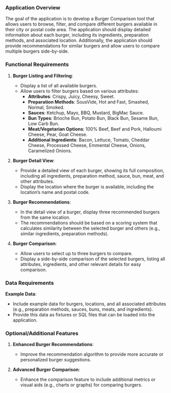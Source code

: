 ### Application Overview
The goal of the application is to develop a Burger Comparison tool that allows users to browse, filter, and compare different burgers available in their city or postal code area. The application should display detailed information about each burger, including its ingredients, preparation methods, and associated location. Additionally, the application should provide recommendations for similar burgers and allow users to compare multiple burgers side-by-side.

### Functional Requirements

1. **Burger Listing and Filtering**:
   - Display a list of all available burgers.
   - Allow users to filter burgers based on various attributes:
     - **Attributes**: Crispy, Juicy, Cheesy, Sweet.
     - **Preparation Methods**: SousVide, Hot and Fast, Smashed, Normal, Smoked.
     - **Sauces**: Ketchup, Mayo, BBQ, Mustard, BigMac Sauce.
     - **Bun Types**: Brioche Bun, Potato Bun, Black Bun, Sesame Bun, Low Carb Bun.
     - **Meat/Vegetarian Options**: 100% Beef, Beef and Pork, Halloumi Cheese, Pear, Goat Cheese.
     - **Additional Ingredients**: Bacon, Lettuce, Tomato, Cheddar Cheese, Processed Cheese, Emmental Cheese, Onions, Caramelized Onions.

2. **Burger Detail View**:
   - Provide a detailed view of each burger, showing its full composition, including all ingredients, preparation method, sauce, bun, meat, and other attributes.
   - Display the location where the burger is available, including the location’s name and postal code.

3. **Burger Recommendations**:
   - In the detail view of a burger, display three recommended burgers from the same location.
   - The recommendations should be based on a scoring system that calculates similarity between the selected burger and others (e.g., similar ingredients, preparation methods).

4. **Burger Comparison**:
   - Allow users to select up to three burgers to compare.
   - Display a side-by-side comparison of the selected burgers, listing all attributes, ingredients, and other relevant details for easy comparison.

### Data Requirements

**Example Data**:
   - Include example data for burgers, locations, and all associated attributes (e.g., preparation methods, sauces, buns, meats, and ingredients).
   - Provide this data as fixtures or SQL files that can be loaded into the application.

### Optional/Additional Features

1. **Enhanced Burger Recommendations**:
   - Improve the recommendation algorithm to provide more accurate or personalized burger suggestions.

2. **Advanced Burger Comparison**:
   - Enhance the comparison feature to include additional metrics or visual aids (e.g., charts or graphs) for comparing burgers.
